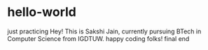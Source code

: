 # hello-world
just practicing
Hey! This is Sakshi Jain, currently pursuing BTech in Computer Science from IGDTUW.
happy coding folks!
final end


